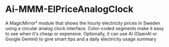 # Ai-MMM-ElPriceAnalogClock
A MagicMirror² module that shows the hourly electricity prices in Sweden using a circular analog clock interface. Color-coded segments make it easy to see when it's cheap or expensive. Optionally, it can use AI (OpenAI or Google Gemini) to give smart tips and a daily electricity usage summary

